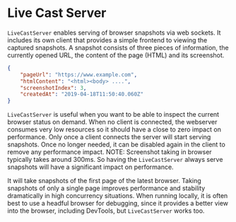 # Live Cast Server
`LiveCastServer` enables serving of browser snapshots via web sockets. It includes its own client
that provides a simple frontend to viewing the captured snapshots. A snapshot consists of three
pieces of information, the currently opened URL, the content of the page (HTML) and its screenshot.
```json
{
    "pageUrl": "https://www.example.com",
    "htmlContent": "<html><body> ....",
    "screenshotIndex": 3,
    "createdAt": "2019-04-18T11:50:40.060Z"
}
```
`LiveCastServer` is useful when you want to be able to inspect the current browser status on demand.
When no client is connected, the webserver consumes very low resources so it should have a close
to zero impact on performance. Only once a client connects the server will start serving snapshots.
Once no longer needed, it can be disabled again in the client to remove any performance impact.
NOTE: Screenshot taking in browser typically takes around 300ms. So having the `LiveCastServer`
always serve snapshots will have a significant impact on performance.

It will take snapshots of the first page of the latest browser. Taking snapshots of only a
single page improves performance and stability dramatically in high concurrency situations.
When running locally, it is often best to use a headful browser for debugging, since it provides
a better view into the browser, including DevTools, but `LiveCastServer` works too.

